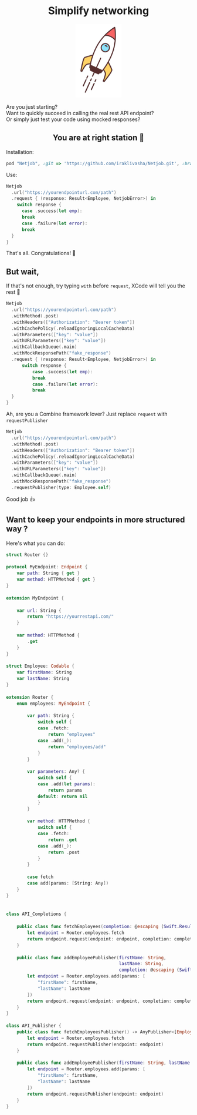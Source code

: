 <h1 align="center"> Simplify networking </h1>
<p align="center">
  <img height="200" src="https://github.com/iraklivasha/Netjob/blob/main/Resources/rocket.png">
</p>

Are you just starting? <br/>
Want to quickly succeed in calling the real rest API endpoint? <br/>
Or simply just test your code using mocked responses? <br/>

<h2 align="center"> You are at right station 🚃 </h2>

Installation: 

```ruby
pod "Netjob", :git => 'https://github.com/iraklivasha/Netjob.git', :branch => 'main'
```

Use:

```swift
Netjob
  .url("https://yourendpointurl.com/path")
  .request { (response: Result<Employee, NetjobError>) in
    switch response {
      case .success(let emp):
      break
      case .failure(let error):
      break
  }
}
```

That's all. Congratulations! 🥂

<h2>But wait, </h2>

If that's not enough, try typing `with` before `request`, XCode will tell you the rest 🤩

```swift
Netjob
  .url("https://yourendpointurl.com/path")
  .withMethod(.post)
  .withHeaders(["Authorization": "Bearer token"])
  .withCachePolicy(.reloadIgnoringLocalCacheData)
  .withParameters(["key": "value"])
  .withURLParameters(["key": "value"])
  .withCallbackQueue(.main)
  .withMockResponsePath("fake_response")
  .request { (response: Result<Employee, NetjobError>) in
      switch response {
          case .success(let emp):
          break
          case .failure(let error):
          break
  }
}
``` 

Ah, are you a Combine framework lover? 
Just replace `request` with `requestPublisher`

```swift
Netjob
  .url("https://yourendpointurl.com/path")
  .withMethod(.post)
  .withHeaders(["Authorization": "Bearer token"])
  .withCachePolicy(.reloadIgnoringLocalCacheData)
  .withParameters(["key": "value"])
  .withURLParameters(["key": "value"])
  .withCallbackQueue(.main)
  .withMockResponsePath("fake_response")
  .requestPublisher(type: Employee.self)
``` 
Good job 👍

<h2>Want to keep your endpoints in more structured way ? </h2>

Here's what you can do:
 
```swift
struct Router {}

protocol MyEndpoint: Endpoint {
    var path: String { get }
    var method: HTTPMethod { get }
}

extension MyEndpoint {
    
    var url: String {
        return "https://yourrestapi.com/"
    }
    
    var method: HTTPMethod {
        .get
    }
}

struct Employee: Codable {
    var firstName: String
    var lastName: String
}

extension Router {
    enum employees: MyEndpoint {
        
        var path: String {
            switch self {
            case .fetch:
                return "employees"
            case .add(_):
                return "employees/add"
            }
        }
        
        var parameters: Any? {
            switch self {
            case .add(let params):
                return params
            default: return nil
            }
        }
        
        var method: HTTPMethod {
            switch self {
            case .fetch:
                return .get
            case .add(_):
                return .post
            }
        }
        
        case fetch
        case add(params: [String: Any])
    }
}


class API_Completions {
    
    public class func fetchEmployees(completion: @escaping (Swift.Result<Employee, NetjobError>) -> Void) -> CancellableTask? {
        let endpoint = Router.employees.fetch
        return endpoint.request(endpoint: endpoint, completion: completion)
    }
    
    public class func addEmployeePublisher(firstName: String,
                                           lastName: String,
                                           completion: @escaping (Swift.Result<Employee, NetjobError>) -> Void) -> CancellableTask? {
        let endpoint = Router.employees.add(params: [
            "firstName": firstName,
            "lastName": lastName
        ])
        return endpoint.request(endpoint: endpoint, completion: completion)
    }
}

class API_Publisher {
    public class func fetchEmployeesPublisher() -> AnyPublisher<[Employee], NetjobError> {
        let endpoint = Router.employees.fetch
        return endpoint.requestPublisher(endpoint: endpoint)
    }
    
    public class func addEmployeePublisher(firstName: String, lastName: String) -> AnyPublisher<Employee, NetjobError> {
        let endpoint = Router.employees.add(params: [
            "firstName": firstName,
            "lastName": lastName
        ])
        return endpoint.requestPublisher(endpoint: endpoint)
    }
}

```
